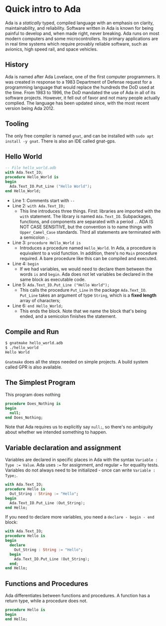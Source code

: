 # Quick intro to Ada
Ada is a *statically* typed, compiled language with an emphasis on clarity, maintainability, and reliability.
Software written in Ada is known for being painful to develop and, when made right, never breaking. Ada runs on most modern computers and some microcontrollers. Its primary applications are in real time systems which require provably reliable software, such as avionics, high speed rail, and space vehicles.

## History
Ada is named after Ada Lovelace, one of the first computer programmers. It was created in response to a 1983 Department of Defense request for a programming language that would replace the hundreds the DoD used at the time. From 1983 to 1996, the DoD mandated the use of Ada in all of its software projects. However, it fell out of favor and not many people actually complied. The language has been updated since, with the most recent version being Ada 2012.

## Tooling
The only free compiler is named `gnat`, and can be installed with `sudo apt install -y gnat`. There is also an IDE called gnat-gps.

## Hello World

```ada
-- File hello_world.adb
with Ada.Text_IO;
procedure Hello_World is
begin
  Ada.Text_IO.Put_Line ("Hello World");
end Hello_World;
```

  - Line 1: Comments start with `--`
  - Line 2: `with Ada.Text_IO;`
    - This line introduces three things. First: libraries are imported with the `with` statement. The library is named `Ada.Text_IO`. Subpackages, functions, and components are separated with a period `.`. ADA IS NOT CASE SENSITIVE, but the convention is to name things with `Upper_Camel_Case` standards. Third all statements are terminated with a semicolon `;`.
  - Line 3:  `procedure Hello_World is`
    - Introduces a procedure named `Hello_World`. In Ada, a procedure is equivalent to a void function. In addition, there's no `Main` procedure required. A bare procedure like this  can be compiled and executed.
  - Line 4: `begin`
    - If we had variables, we would need to declare them between the words `is` and `begin`. Ada does not let variables be declared in the same block as executable code.
  - Line 5: `Ada.Text_IO.Put_Line ("Hello World");`
    - This calls the procedure `Put_Line` in the package `Ada.Text_IO`. `Put_Line` takes an argument of type `String`, which is a **fixed length** array of characters;
  - Line 6: `end Hello_World;`
    - This ends the block. Note that we name the block that's being ended, and a semicolon finishes the statement.

## Compile and Run
```bash
$ gnatmake hello_world.adb
$ ./hello_world
Hello World
```

`Gnatmake` does all the steps needed on simple projects. A build system called GPR is also available.

## The Simplest Program
This program does nothing

```ada
procedure Does_Nothing is
begin
  null;
end Does_Nothing;
```

Note that Ada requires us to explicitly say `null;`, so there's no ambiguity about whether we intended something to happen.

## Variable declaration and assignment
Variables are declared in specific places in Ada with the syntax `Variable : Type := Value`. Ada uses `:=` for assignment, and regular `=` for equality tests. Variables do not always need to be initialized - once can write `Variable : Type;`.

```ada
with Ada.Text_IO;
procedure Hello is
  Out_String : String := "Hello";
begin
  Ada.Text_IO.Put_Line (Out_String);
end Hello;
```

If you need to declare more variables, you need a `declare - begin - end` block:

```ada
with Ada.Text_IO;
procedure Hello is
begin
  declare
    Out_String : String := "Hello";
  begin
    Ada.Text_IO.Put_Line (Out_String);
  end;
end Hello;
```

## Functions and Procedures
Ada differentiates between functions and procedures. A function has a return type, while a procedure does not.

```ada
procedure Hello is
begin
end Hello;
```
